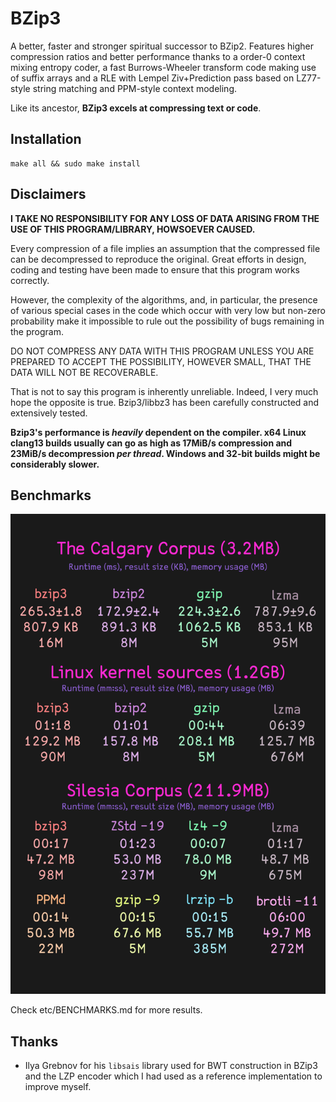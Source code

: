 
# BZip3

A better, faster and stronger spiritual successor to BZip2. Features higher compression ratios and better performance thanks to a order-0 context mixing entropy coder, a fast Burrows-Wheeler transform code making use of suffix arrays and a RLE with Lempel Ziv+Prediction pass based on LZ77-style string matching and PPM-style context modeling.

Like its ancestor, **BZip3 excels at compressing text or code**.

## Installation

```
make all && sudo make install
```

## Disclaimers

**I TAKE NO RESPONSIBILITY FOR ANY LOSS OF DATA ARISING FROM THE USE OF THIS PROGRAM/LIBRARY, HOWSOEVER CAUSED.**

Every compression of a file implies an assumption that the compressed file can be decompressed to reproduce the original. Great efforts in design, coding and testing have been made to ensure that this program works correctly.

However, the complexity of the algorithms, and, in particular, the presence of various special cases in the code which occur with very low but non-zero probability make it impossible to rule out the possibility of bugs remaining in the program.

DO NOT COMPRESS ANY DATA WITH THIS PROGRAM UNLESS YOU ARE PREPARED TO ACCEPT THE POSSIBILITY, HOWEVER SMALL, THAT THE DATA WILL NOT BE RECOVERABLE.

That is not to say this program is inherently unreliable. Indeed, I very much hope the opposite is true. Bzip3/libbz3 has been carefully constructed and extensively tested.

**Bzip3's performance is _heavily_ dependent on the compiler. x64 Linux clang13 builds usually can go as high as 17MiB/s compression and 23MiB/s decompression _per thread_. Windows and 32-bit builds might be considerably slower.**

## Benchmarks

![visualisation of the benchmarks](etc/benchmark.png)

Check etc/BENCHMARKS.md for more results.

## Thanks

- Ilya Grebnov for his `libsais` library used for BWT construction in BZip3 and the LZP encoder which I had used as a reference implementation to improve myself.
